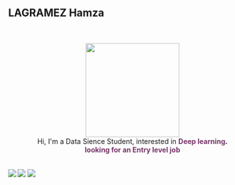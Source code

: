

## **LAGRAMEZ Hamza** 
 <br>

<p align="center" >
    <img width="190" src="https://media1.giphy.com/media/3YX5uFD3ksn5QGhQCQ/giphy.gif?cid=790b76115b37218c0d9d1b8a6e2964fa9a1a411e6d1f9546&rid=giphy.gif&ct=g"/> <br>
    Hi, I'm a Data Sience Student, interested in <b><font color="#763568">Deep learning</font>.
    <br>
    <font color="#763568">looking for an Entry level job </font>
 <br>
 <br>
 
[<img src="https://img.shields.io/badge/LinkedIn-hamzalagramez-informational?style=for-the-badge&labelColor=black&logo=linkedin&logoColor=cd5c5c&&color=cd5c5c"/>][linkedin]
[<img src="https://img.shields.io/badge/Twitter-@HamzaLagramez-informational?style=for-the-badge&labelColor=black&logo=twitter&logoColor=5b84c4&color=5b84c4"/>][twitter]
[<img src="https://img.shields.io/badge/Gmail-hamzalagramez7@gmail.com-informational?style=for-the-badge&labelColor=black&logo=gmail&logoColor=2c599D&&color=2c599D"/>][gmail]
  

[linkedin]: https://www.linkedin.com/in/hamza-lagramez-91a6b4185/
[twitter]: https://twitter.com/HamzaLagramez
[gmail]: hamzalagramez7@gmail.com
